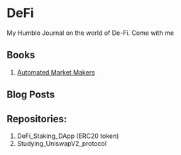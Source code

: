 # DeFi
My Humble Journal on the world of De-Fi. Come with me

## Books
1. [Automated Market Makers](https://www.amazon.com/Automated-Market-Makers-Decentralized-Cryptocurrency/dp/1484286154)

## Blog Posts

## Repositories:
1. DeFi_Staking_DApp (ERC20 token)
2. Studying_UniswapV2_protocol